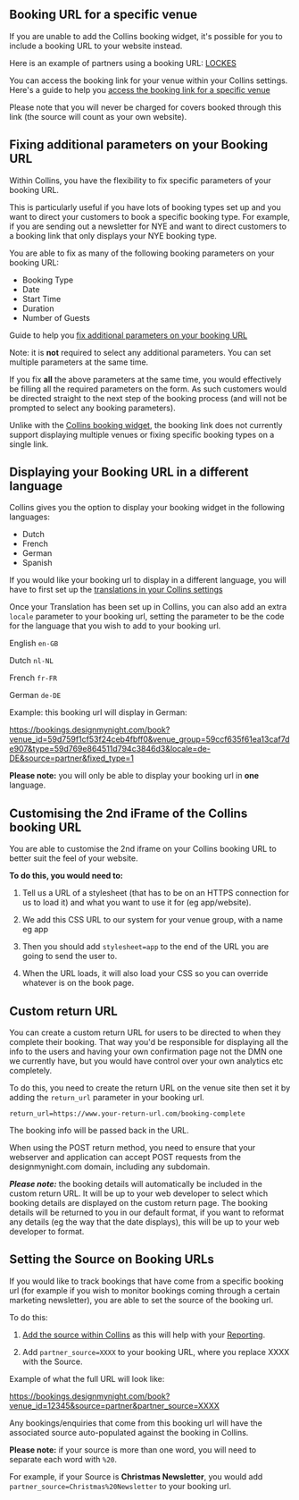 ## Booking URL for a specific venue

If you are unable to add the Collins booking widget, it's possible for you to include a booking URL to your website instead. 

Here is an example of partners using a booking URL: [LOCKES](https://www.lockes.co.uk/)

You can access the booking link for your venue within your Collins settings. Here's a guide to help you [access the booking link for a specific venue](https://collins.uservoice.com/knowledgebase/articles/1893409-booking-url-generator)

Please note that you will never be charged for covers booked through this link (the source will count as your own website).

## Fixing additional parameters on your Booking URL

Within Collins, you have the flexibility to fix specific parameters of your booking URL. 

This is particularly useful if you have lots of booking types set up and you want to direct your customers to book a specific booking type. For example, if you are sending out a newsletter for NYE and want to direct customers to a booking link that only displays your NYE booking type. 

You are able to fix as many of the following booking parameters on your booking URL:

* Booking Type
* Date 
* Start Time
* Duration
* Number of Guests

Guide to help you [fix additional parameters on your booking URL](https://collins.uservoice.com/knowledgebase/articles/1893409-booking-url-generator)

Note: it is **not** required to select any additional parameters. You can set multiple parameters at the same time. 

If you fix **all** the above parameters at the same time, you would effectively be filling all the required parameters on the form. As such customers would be directed straight to the next step of the booking process (and will not be prompted to select any booking parameters). 

Unlike with the [Collins booking widget](https://collins.uservoice.com/knowledgebase/articles/893919-widget-codes), the booking link does not currently support displaying multiple venues or fixing specific booking types on a single link.  

## Displaying your Booking URL in a different language

Collins gives you the option to display your booking widget in the following languages:

* Dutch
* French
* German
* Spanish

If you would like your booking url to display in a different language, you will have to first set up the [translations in your Collins settings](https://collins.uservoice.com/knowledgebase/articles/1829417-widget-setting-up-multi-lingual-widgets-transla)  

Once your Translation has been set up in Collins, you can also add an extra `locale` parameter to your booking url, setting the parameter to be the code for the language that you wish to add to your booking url.  

English `en-GB`

Dutch `nl-NL`

French `fr-FR`

German `de-DE`

Example: this booking url will display in German:

https://bookings.designmynight.com/book?venue_id=59d759f1cf53f24ceb4fbff0&venue_group=59ccf635f61ea13caf7de907&type=59d769e864511d794c3846d3&locale=de-DE&source=partner&fixed_type=1

**Please note:** you will only be able to display your booking url in **one** language.

## Customising the 2nd iFrame of the Collins booking URL
You are able to customise the 2nd iframe on your Collins booking URL to better suit the feel of your website. 

**To do this, you would need to:**

1. Tell us a URL of a stylesheet (that has to be on an HTTPS connection for us to load it) and what you want to use it for (eg app/website).

2. We add this CSS URL to our system for your venue group, with a name eg app

3. Then you should add `stylesheet=app` to the end of the URL you are going to send the user to.

4. When the URL loads, it will also load your CSS so you can override whatever is on the book page.

## Custom return URL

You can create a custom return URL for users to be directed to when they complete their booking. That way you'd be responsible for displaying all the info to the users and having your own confirmation page not the DMN one we currently have, but you would have control over your own analytics etc completely.

To do this, you need to create the return URL on the venue site then set it by adding the `return_url` parameter in your booking url. 

`return_url=https://www.your-return-url.com/booking-complete`

The booking info will be passed back in the URL.

When using the POST return method, you need to ensure that your webserver and application can accept POST requests from the designmynight.com domain, including any subdomain.

**_Please note:_** the booking details will automatically be included in the custom return URL. It will be up to your web developer to select which booking details are displayed on the custom return page. The booking details will be returned to you in our default format, if you want to reformat any details (eg the way that the date displays), this will be up to your web developer to format.

## Setting the Source on Booking URLs

If you would like to track bookings that have come from a specific booking url (for example if you wish to monitor bookings coming through a certain marketing newsletter), you are able to set the source of the booking url. 

To do this:

1) [Add the source within Collins](https://collins.uservoice.com/knowledgebase/articles/478035-venue-group-adding-editing-sources) as this will help with your [Reporting](https://collins.uservoice.com/knowledgebase/articles/1135057-reports-source-breakdown).

2) Add `partner_source=XXXX` to your booking URL, where you replace XXXX with the Source.

Example of what the full URL will look like:

https://bookings.designmynight.com/book?venue_id=12345&source=partner&partner_source=XXXX

Any bookings/enquiries that come from this booking url will have the associated source auto-populated against the booking in Collins. 

**Please note:** if your source is more than one word, you will need to separate each word with `%20`.

For example, if your Source is **Christmas Newsletter**, you would add `partner_source=Christmas%20Newsletter` to your booking url. 
